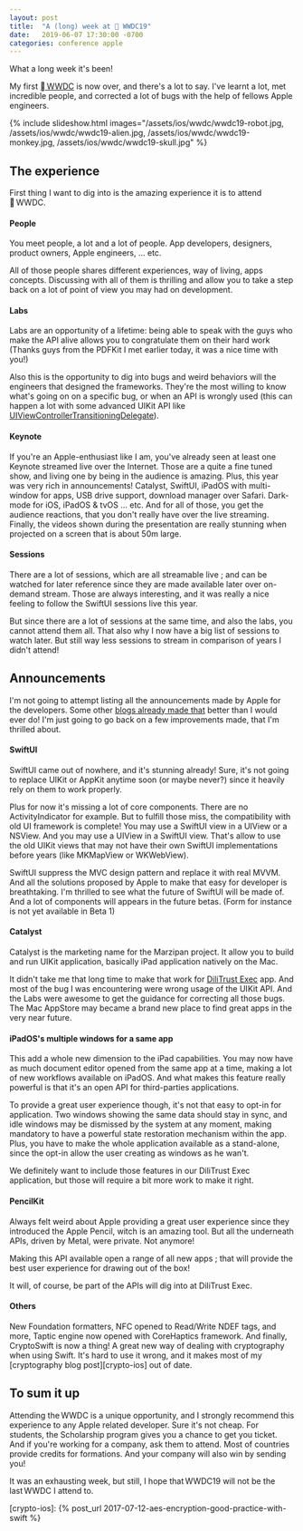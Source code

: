 ```yaml
---
layout: post
title:  "A (long) week at  WWDC19"
date:   2019-06-07 17:30:00 -0700
categories: conference apple
---
```


What a long week it's been!

My first [ WWDC][wwdc] is now over, and there's a lot to say. I've learnt a lot, met incredible people, and corrected a lot of bugs with the help of fellows Apple engineers.

<!--more-->

{% include slideshow.html images="/assets/ios/wwdc/wwdc19-robot.jpg, /assets/ios/wwdc/wwdc19-alien.jpg, /assets/ios/wwdc/wwdc19-monkey.jpg, /assets/ios/wwdc/wwdc19-skull.jpg" %}

## The experience

First thing I want to dig into is the amazing experience it is to attend  WWDC.

#### People
You meet people, a lot and a lot of people. App developers, designers, product owners, Apple engineers, … etc.

All of those people shares different experiences, way of living, apps concepts. Discussing with all of them is thrilling and allow you to take a step back on a lot of point of view you may had on development.

#### Labs
Labs are an opportunity of a lifetime: being able to speak with the guys who make the API alive allows you to congratulate them on their hard work (Thanks guys from the PDFKit I met earlier today, it was a nice time with you!) 

Also this is the opportunity to dig into bugs and weird behaviors will the engineers that designed the frameworks. They're the most willing to know what's going on on a specific bug, or when an API is wrongly used (this can happen a lot with some advanced UIKit API like [UIViewControllerTransitioningDelegate][uiviewcontrollertransitioningdelegate]).

#### Keynote
If you're an Apple-enthusiast like I am, you've already seen at least one Keynote streamed live over the Internet. Those are a quite a fine tuned show, and living one by being in the audience is amazing. Plus, this year was very rich in announcements! Catalyst, SwiftUI, iPadOS with multi-window for apps, USB drive support, download manager over Safari. Dark-mode for iOS, iPadOS & tvOS … etc. And for all of those, you get the audience reactions, that you don't really have over the live streaming. Finally, the videos shown during the presentation are really stunning when projected on a screen that is about 50m large.

#### Sessions
There are a lot of sessions, which are all streamable live ; and can be watched for later reference since they are made available later over on-demand stream. Those are always interesting, and it was really a nice feeling to follow the SwiftUI sessions live this year.

But since there are a lot of sessions at the same time, and also the labs, you cannot attend them all. That also why I now have a big list of sessions to watch later. But still way less sessions to stream in comparison of years I didn't attend!

## Announcements

I'm not going to attempt listing all the announcements made by Apple for the developers. Some other [blogs already made that][announcement-list] better than I would ever do!
I'm just going to go back on a few improvements made, that I'm thrilled about.

#### SwiftUI
SwiftUI came out of nowhere, and it's stunning already! Sure, it's not going to replace UIKit or AppKit anytime soon (or maybe never?) since it heavily rely on them to work properly. 

Plus for now it's missing a lot of core components. There are no ActivityIndicator for example. But to fulfill those miss, the compatibility with old UI framework is complete! You may use a SwiftUI view in a UIView or a NSView. And you may use a UIView in a SwiftUI view. That's allow to use the old UIKit views that may not have their own SwiftUI implementations before years (like MKMapView or WKWebView).

SwiftUI suppress the MVC design pattern and replace it with real MVVM. And all the solutions proposed by Apple to make that easy for developer is breathtaking. I'm thrilled to see what the future of SwiftUI will be made of. And a lot of components will appears in the future betas. (Form for instance is not yet available in Beta 1)

#### Catalyst
Catalyst is the marketing name for the Marzipan project. It allow you to build and run UIKit application, basically iPad application natively on the Mac.

It didn't take me that long time to make that work for [DiliTrust Exec][dilitrust-exec] app. And most of the bug I was encountering were wrong usage of the UIKit API. And the Labs were awesome to get the guidance for correcting all those bugs. The Mac AppStore may became a brand new place to find great apps in the very near future.

#### iPadOS's multiple windows for a same app
This add a whole new dimension to the iPad capabilities. You may now have as much document editor opened from the same app at a time, making a lot of new workflows available on iPadOS. And what makes this feature really powerful is that it's an open API for third-parties applications.

To provide a great user experience though, it's not that easy to opt-in for application. Two windows showing the same data should stay in sync, and idle windows may be dismissed by the system at any moment, making mandatory to have a powerful state restoration mechanism within the app. Plus, you have to make the whole application available as a stand-alone, since the opt-in allow the user creating as windows as he wan't.

We definitely want to include those features in our DiliTrust Exec application, but those will require a bit more work to make it right.

#### PencilKit
Always felt weird about Apple providing a great user experience since they introduced the Apple Pencil, witch is an amazing tool. But all the underneath APIs, driven by Metal, were private. Not anymore!

Making this API available open a range of all new apps ; that will provide the best user experience for drawing out of the box!

It will, of course, be part of the APIs will dig into at DiliTrust Exec.

#### Others
New Foundation formatters, NFC opened to Read/Write NDEF tags, and more, Taptic engine now opened with CoreHaptics framework. And finally, CryptoSwift is now a thing! A great new way of dealing with cryptography when using Swift. It's hard to use it wrong, and it makes most of my [cryptography blog post][crypto-ios] out of date.

## To sum it up

Attending the WWDC is a unique opportunity, and I strongly recommend this experience to any Apple related developer.
Sure it's not cheap. For students, the Scholarship program gives you a chance to get you ticket. And if you're working for a company, ask them to attend. Most of countries provide credits for formations. And your company will also win by sending you!

It was an exhausting week, but still, I hope that WWDC19 will not be the last WWDC I attend to.

[wwdc]: https://developer.apple.com/wwdc19/
[uiviewcontrollertransitioningdelegate]: https://developer.apple.com/documentation/uikit/uiviewcontrollertransitioningdelegate
[announcement-list]: https://patrickbalestra.com/blog/2019/06/07/wwdc-2019-the-things-you-may-have-missed.html
[dilitrust-exec]: https://www.dilitrust.com/solution/exec/
[crypto-ios]: {% post_url 2017-07-12-aes-encryption-good-practice-with-swift %}

